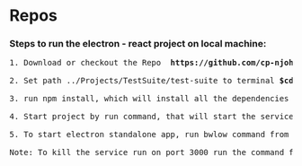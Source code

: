 # Repos

<p><h3>Steps to run the electron - react project on local machine:</h3></p>

<pre>
1. Download or checkout the Repo <b> https://github.com/cp-njohn/Repos.git</b>

2. Set path ../Projects/TestSuite/test-suite to terminal <b>$cd ../Projects/TestSuite/test-suite to terminal</b>

3. run npm install, which will install all the dependencies -> <b>$ npm install</b>

4. Start project by run command, that will start the service on port "loaclhost:3000"  -> <b>$nmp start</b>

5. To start electron standalone app, run bwlow command from another terminal instance -> <b>$electron .</b>
    
Note: To kill the service run on port 3000 run the command from terminal -> <b>$lsof -nti:3004 | xargs kill -9</b>
</pre>

</body>
</html>

